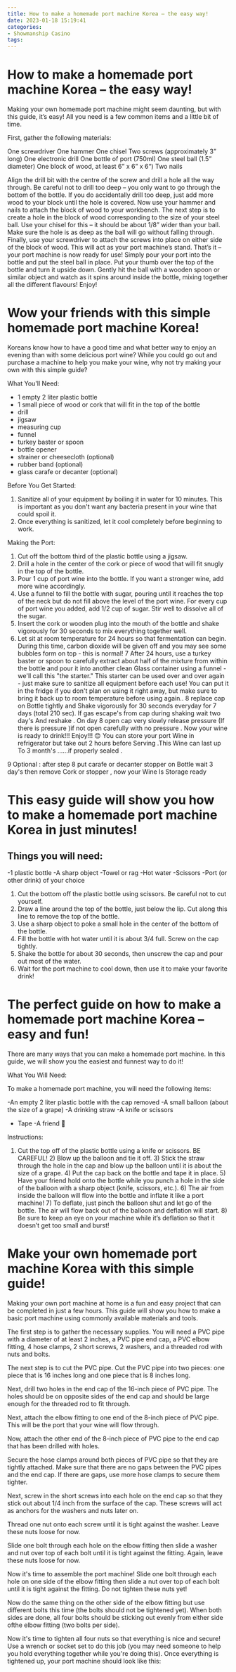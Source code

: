 ```yaml
---
title: How to make a homemade port machine Korea – the easy way!
date: 2023-01-18 15:19:41
categories:
- Showmanship Casino
tags:
---
```



#  How to make a homemade port machine Korea – the easy way!

Making your own homemade port machine might seem daunting, but with this guide, it’s easy! All you need is a few common items and a little bit of time.

First, gather the following materials:

One screwdriver
One hammer
One chisel
Two screws (approximately 3” long)
One electronic drill 
One bottle of port (750ml) 
One steel ball (1.5” diameter) 
One block of wood, at least 6” x 6” x 6“)
Two nails





















  Align the drill bit with the centre of the screw and drill a hole all the way through. Be careful not to drill too deep – you only want to go through the bottom of the bottle. If you do accidentally drill too deep, just add more wood to your block until the hole is covered. Now use your hammer and nails to attach the block of wood to your workbench. The next step is to create a hole in the block of wood corresponding to the size of your steel ball. Use your chisel for this – it should be about 1/8” wider than your ball. Make sure the hole is as deep as the ball will go without falling through. Finally, use your screwdriver to attach the screws into place on either side of the block of wood. This will act as your port machine’s stand. That’s it – your port machine is now ready for use! Simply pour your port into the bottle and put the steel ball in place. Put your thumb over the top of the bottle and turn it upside down. Gently hit the ball with a wooden spoon or similar object and watch as it spins around inside the bottle, mixing together all the different flavours! Enjoy!

#  Wow your friends with this simple homemade port machine Korea!

 Koreans know how to have a good time and what better way to enjoy an evening than with some delicious port wine? While you could go out and purchase a machine to help you make your wine, why not try making your own with this simple guide?

What You'll Need:

- 1 empty 2 liter plastic bottle
- 1 small piece of wood or cork that will fit in the top of the bottle
- drill
- jigsaw
- measuring cup
- funnel
- turkey baster or spoon
- bottle opener
- strainer or cheesecloth (optional) 
- rubber band (optional)
- glass carafe or decanter (optional) 

Before You Get Started: 

1. Sanitize all of your equipment by boiling it in water for 10 minutes. This is important as you don't want any bacteria present in your wine that could spoil it. 
2. Once everything is sanitized, let it cool completely before beginning to work. 

Making the Port: 

1. Cut off the bottom third of the plastic bottle using a jigsaw. 
2. Drill a hole in the center of the cork or piece of wood that will fit snugly in the top of the bottle. 
3. Pour 1 cup of port wine into the bottle. If you want a stronger wine, add more wine accordingly. 
4. Use a funnel to fill the bottle with sugar, pouring until it reaches the top of the neck but do not fill above the level of the port wine. For every cup of port wine you added, add 1/2 cup of sugar. Stir well to dissolve all of the sugar. 
5. Insert the cork or wooden plug into the mouth of the bottle and shake vigorously for 30 seconds to mix everything together well. 
6. Let sit at room temperature for 24 hours so that fermentation can begin. During this time, carbon dioxide will be given off and you may see some bubbles form on top - this is normal! 
7 After 24 hours, use a turkey baster or spoon to carefully extract about half of the mixture from within the bottle and pour it into another clean Glass container using a funnel - we'll call this "the starter." This starter can be used over and over again - just make sure to sanitize all equipment before each use! You can put it in the fridge if you don't plan on using it right away, but make sure to bring it back up to room temperature before using again.. 
8 replace cap on Bottle tightly and Shake vigorously for 30 seconds everyday for 7 days (total 210 sec). If gas escape's from cap during shaking wait two day's And reshake . On day 8 open cap very slowly release pressure (If there is pressure )if not open carefully with no pressure . Now your wine is ready to drink!!! Enjoy!!! 😊 You can store your port Wine in refrigerator but take out 2 hours before Serving .This Wine can last up To 3 month's ……if properly sealed .

9 Optional : after step 8 put carafe or decanter stopper on Bottle wait 3 day's then remove Cork or stopper , now your Wine Is Storage ready

#  This easy guide will show you how to make a homemade port machine Korea in just minutes!

## Things you will need:

-1 plastic bottle
-A sharp object
-Towel or rag
-Hot water
-Scissors
-Port (or other drink) of your choice

1. Cut the bottom off the plastic bottle using scissors. Be careful not to cut yourself. 
2. Draw a line around the top of the bottle, just below the lip. Cut along this line to remove the top of the bottle. 
3. Use a sharp object to poke a small hole in the center of the bottom of the bottle. 
4. Fill the bottle with hot water until it is about 3/4 full. Screw on the cap tightly. 
5. Shake the bottle for about 30 seconds, then unscrew the cap and pour out most of the water. 
6. Wait for the port machine to cool down, then use it to make your favorite drink!

#  The perfect guide on how to make a homemade port machine Korea – easy and fun!

There are many ways that you can make a homemade port machine. In this guide, we will show you the easiest and funnest way to do it!

What You Will Need:

To make a homemade port machine, you will need the following items:

-An empty 2 liter plastic bottle with the cap removed
-A small balloon (about the size of a grape)
-A drinking straw
-A knife or scissors
- Tape 
-A friend 🙂

Instructions:

 1) Cut the top off of the plastic bottle using a knife or scissors. BE CAREFUL! 2) Blow up the balloon and tie it off. 3) Stick the straw through the hole in the cap and blow up the balloon until it is about the size of a grape. 4) Put the cap back on the bottle and tape it in place. 5) Have your friend hold onto the bottle while you punch a hole in the side of the balloon with a sharp object (knife, scissors, etc.). 6) The air from inside the balloon will flow into the bottle and inflate it like a port machine! 7) To deflate, just pinch the balloon shut and let go of the bottle. The air will flow back out of the balloon and deflation will start. 8) Be sure to keep an eye on your machine while it’s deflation so that it doesn’t get too small and burst!

#  Make your own homemade port machine Korea with this simple guide!

Making your own port machine at home is a fun and easy project that can be completed in just a few hours. This guide will show you how to make a basic port machine using commonly available materials and tools.

The first step is to gather the necessary supplies. You will need a PVC pipe with a diameter of at least 2 inches, a PVC pipe end cap, a PVC elbow fitting, 4 hose clamps, 2 short screws, 2 washers, and a threaded rod with nuts and bolts.

The next step is to cut the PVC pipe. Cut the PVC pipe into two pieces: one piece that is 16 inches long and one piece that is 8 inches long.

Next, drill two holes in the end cap of the 16-inch piece of PVC pipe. The holes should be on opposite sides of the end cap and should be large enough for the threaded rod to fit through.

Next, attach the elbow fitting to one end of the 8-inch piece of PVC pipe. This will be the port that your wine will flow through.

Now, attach the other end of the 8-inch piece of PVC pipe to the end cap that has been drilled with holes.

Secure the hose clamps around both pieces of PVC pipe so that they are tightly attached. Make sure that there are no gaps between the PVC pipes and the end cap. If there are gaps, use more hose clamps to secure them tighter.

Next, screw in the short screws into each hole on the end cap so that they stick out about 1/4 inch from the surface of the cap. These screws will act as anchors for the washers and nuts later on.

Thread one nut onto each screw until it is tight against the washer. Leave these nuts loose for now.

Slide one bolt through each hole on the elbow fitting then slide a washer and nut over top of each bolt until it is tight against the fitting. Again, leave these nuts loose for now.

Now it's time to assemble the port machine! Slide one bolt through each hole on one side of the elbow fitting then slide a nut over top of each bolt until it is tight against the fitting. Do not tighten these nuts yet!


Now do the same thing on the other side of the elbow fitting but use different bolts this time (the bolts should not be tightened yet). When both sides are done, all four bolts should be sticking out evenly from either side ofthe elbow fitting (two bolts per side). 

  

  Now it's time to tighten all four nuts so that everything is nice and secure! Use a wrench or socket set to do this job (you may need someone to help you hold everything together while you're doing this). Once everything is tightened up, your port machine should look like this:

